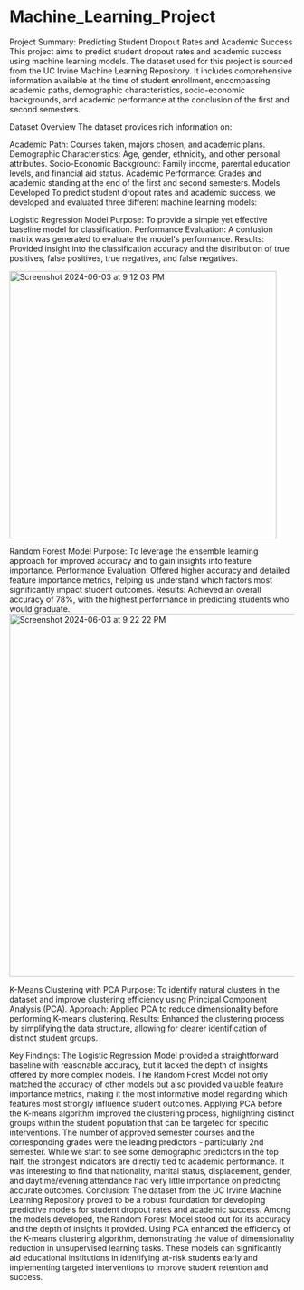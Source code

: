 # Machine_Learning_Project
Project Summary: Predicting Student Dropout Rates and Academic Success
This project aims to predict student dropout rates and academic success using machine learning models. The dataset used for this project is sourced from the UC Irvine Machine Learning Repository. It includes comprehensive information available at the time of student enrollment, encompassing academic paths, demographic characteristics, socio-economic backgrounds, and academic performance at the conclusion of the first and second semesters.

Dataset Overview
The dataset provides rich information on:

Academic Path: Courses taken, majors chosen, and academic plans.
Demographic Characteristics: Age, gender, ethnicity, and other personal attributes.
Socio-Economic Background: Family income, parental education levels, and financial aid status.
Academic Performance: Grades and academic standing at the end of the first and second semesters.
Models Developed
To predict student dropout rates and academic success, we developed and evaluated three different machine learning models:

Logistic Regression Model
Purpose: To provide a simple yet effective baseline model for classification.
Performance Evaluation: A confusion matrix was generated to evaluate the model's performance.
Results: Provided insight into the classification accuracy and the distribution of true positives, false positives, true negatives, and false negatives.

<img width="472" alt="Screenshot 2024-06-03 at 9 12 03 PM" src="https://github.com/Kaylajay07/Machine_Learning_Project/assets/150884466/fa564fda-ab44-4123-91a0-e56ac646e76c">


Random Forest Model
Purpose: To leverage the ensemble learning approach for improved accuracy and to gain insights into feature importance.
Performance Evaluation: Offered higher accuracy and detailed feature importance metrics, helping us understand which factors most significantly impact student outcomes.
Results: Achieved an overall accuracy of 78%, with the highest performance in predicting students who would graduate.
<img width="641" alt="Screenshot 2024-06-03 at 9 22 22 PM" src="https://github.com/Kaylajay07/Machine_Learning_Project/assets/150884466/20033edc-b02f-40ad-908a-7d0d18fb0e04">


K-Means Clustering with PCA
Purpose: To identify natural clusters in the dataset and improve clustering efficiency using Principal Component Analysis (PCA).
Approach: Applied PCA to reduce dimensionality before performing K-means clustering.
Results: Enhanced the clustering process by simplifying the data structure, allowing for clearer identification of distinct student groups.

Key Findings:
The Logistic Regression Model provided a straightforward baseline with reasonable accuracy, but it lacked the depth of insights offered by more complex models.
The Random Forest Model not only matched the accuracy of other models but also provided valuable feature importance metrics, making it the most informative model regarding which features most strongly influence student outcomes.
Applying PCA before the K-means algorithm improved the clustering process, highlighting distinct groups within the student population that can be targeted for specific interventions.
The number of approved semester courses and the corresponding grades were the leading predictors - particularly 2nd semester. While we start to see some demographic predictors in the top half, the strongest indicators are directly tied to academic performance. It was interesting to find that nationality, marital status, displacement, gender, and daytime/evening attendance had very little importance on predicting accurate outcomes.
Conclusion:
The dataset from the UC Irvine Machine Learning Repository proved to be a robust foundation for developing predictive models for student dropout rates and academic success. Among the models developed, the Random Forest Model stood out for its accuracy and the depth of insights it provided. Using PCA enhanced the efficiency of the K-means clustering algorithm, demonstrating the value of dimensionality reduction in unsupervised learning tasks. These models can significantly aid educational institutions in identifying at-risk students early and implementing targeted interventions to improve student retention and success.
